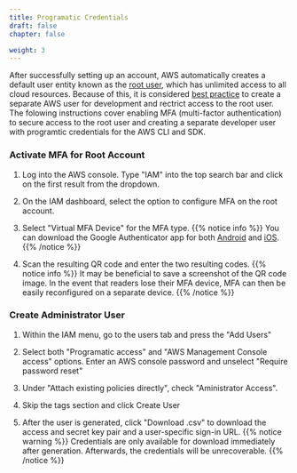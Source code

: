 ```yaml
---
title: Programatic Credentials
draft: false
chapter: false

weight: 3
---
```


After successfully setting up an account, AWS automatically creates a default user entity known as the [root user](https://docs.aws.amazon.com/IAM/latest/UserGuide/id_root-user.html), 
which has unlimited access to all cloud resources. Because of this, it is considered [best practice](https://docs.aws.amazon.com/IAM/latest/UserGuide/best-practices.html#lock-away-credentials) to create a separate 
AWS user for development and rectrict access to the root user. The folowing instructions cover enabling MFA 
(multi-factor authentication) to secure access to the root user and creating a separate developer user with 
programtic credentials for the AWS CLI and SDK.

### Activate MFA for Root Account

1. Log into the AWS console. Type "IAM" into the top search bar and click on the first result from the dropdown.

2. On the IAM dashboard, select the option to configure MFA on the root account.

3. Select "Virtual MFA Device" for the MFA type.
{{% notice info %}}
You can download the Google Authenticator app for 
both [Android](https://play.google.com/store/apps/details?id=com.google.android.apps.authenticator2&hl=en_US&gl=US) and 
[iOS](https://apps.apple.com/us/app/google-authenticator/id388497605). 
{{% /notice %}}

4. Scan the resulting QR code and enter the two resulting codes.
{{% notice info %}}
It may be beneficial to save a screenshot of the QR code image. In the event that readers lose their MFA device,
MFA can then be easily reconfigured on a separate device.
{{% /notice %}}

### Create Administrator User

1. Within the IAM menu, go to the users tab and press the "Add Users"

2. Select both "Programatic access" and "AWS Management Console access" options. Enter an AWS console password and unselect "Require password reset"

3. Under "Attach existing policies directly", check "Aministrator Access".

4. Skip the tags section and click Create User

5. After the user is generated, click "Download .csv" to download the access and secret key pair and a user-specific sign-in URL.
{{% notice warning %}}
Credentials are only available for download immediately after generation. Afterwards, the credentials will be unrecoverable.
{{% /notice %}}